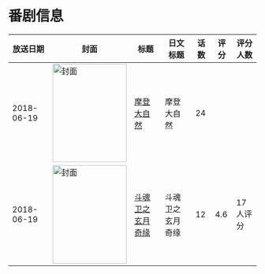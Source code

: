 # 番剧信息

|放送日期|封面|标题|日文标题|话数|评分|评分人数|
|---|---|---|---|---|---|---|
|2018-06-19|<img src="https://lain.bgm.tv/pic/cover/c/b8/59/251008_7i51D.jpg" alt="封面" style="width:150px;height:200px;object-fit:cover;">|[摩登大自然](https://bangumi.tv/subject/251008)|摩登大自然|24|||
|2018-06-19|<img src="https://lain.bgm.tv/pic/cover/c/36/e6/247953_4wYva.jpg" alt="封面" style="width:150px;height:200px;object-fit:cover;">|[斗魂卫之玄月奇缘](https://bangumi.tv/subject/247953)|斗魂卫之玄月奇缘|12|4.6|17人评分|
